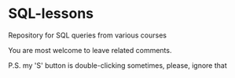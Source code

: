 # SQL-lessons
Repository for SQL queries from various courses

You are most welcome to leave related comments. 

P.S. my 'S' button is double-clicking sometimes, please, ignore that 
